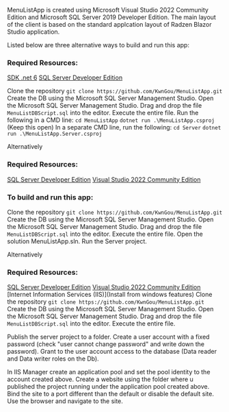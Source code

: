 MenuListApp is created using Microsoft Visual Studio 2022 Community Edition and Microsoft SQL Server 2019 Developer Edition.
The main layout of the client is based on the standard applcation layout of Radzen Blazor Studio application.

Listed below are three alternative ways to build and run this app:

### Required Resources:
[SDK .net 6](https://dotnet.microsoft.com/en-us/download/dotnet/6.0)
[SQL Server Developer Edition](https://www.microsoft.com/en-us/sql-server/sql-server-downloads)

Clone the repository `git clone https://github.com/KwnGou/MenuListApp.git`
Create the DB using the Microsoft SQL Server Management Studio.
   Open the Microsoft SQL Server Management Studio.
   Drag and drop the file `MenuListDBScript.sql` into the editor.
   Execute the entire file.
Run the following in a CMD line:
   `cd MenuListApp`
   `dotnet run .\MenuListApp.csproj` (Keep this open)
In a separate CMD line, run the following:
   `cd Server`
   `dotnet run .\MenuListApp.Server.csproj`

Alternatively

### Required Resources:
[SQL Server Developer Edition](https://www.microsoft.com/en-us/sql-server/sql-server-downloads)
[Visual Studio 2022 Community Edition](https://visualstudio.microsoft.com/downloads/)
### To build and run this app:
Clone the repository `git clone https://github.com/KwnGou/MenuListApp.git`
Create the DB using the Microsoft SQL Server Management Studio.
   Open the Microsoft SQL Server Management Studio.
   Drag and drop the file `MenuListDBScript.sql` into the editor.
   Execute the entire file.
Open the solution MenuListApp.sln.
   Run the Server project.
  
Alternatively

### Required Resources:
[SQL Server Developer Edition](https://www.microsoft.com/en-us/sql-server/sql-server-downloads)
[Visual Studio 2022 Community Edition](https://visualstudio.microsoft.com/downloads/)
[Internet Information Services (IIS)](Install from windows features)
Clone the repository `git clone https://github.com/KwnGou/MenuListApp.git`
Create the DB using the Microsoft SQL Server Management Studio.
   Open the Microsoft SQL Server Management Studio.
   Drag and drop the file `MenuListDBScript.sql` into the editor.
   Execute the entire file.

Publish the server project to a folder.
Create a user account with a fixed password (check "user cannot change password" and write down the password).
Grant to the user account access to the database (Data reader and Data writer roles on the Db).

In IIS Manager create an application pool and set the pool identity to the account created above.
Create a website using the folder where u published the project running under the application pool created above.
Bind the site to a port different than the default or disable the default site.
Use the browser and navigate to the site.


